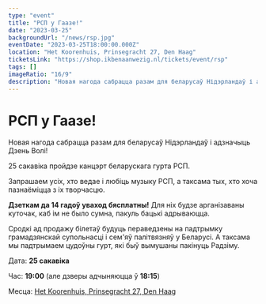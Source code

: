 ```yaml
---
type: "event"
title: "РСП у Гаазе!"
date: "2023-03-25"
backgroundUrl: "/news/rsp.jpg"
eventDate: "2023-03-25T18:00:00.000Z"
location: "Het Koorenhuis, Prinsegracht 27, Den Haag"
ticketsLink: "https://shop.ikbenaanwezig.nl/tickets/event/rsp"
tags: []
imageRatio: "16/9"
description: "Новая нагода сабрацца разам для беларусаў Нідэрландаў і адзначыць Дзень Волі! 25 сакавіка пройдзе канцэрт беларускага гурта РСП."
---
```


# РСП у Гаазе!

Новая нагода сабрацца разам для беларусаў Нідэрландаў і адзначыць Дзень Волі!

25 сакавіка пройдзе канцэрт беларускага гурта РСП.

Запрашаем усіх, хто ведае і любіць музыку РСП, а таксама тых, хто хоча пазнаёміцца з іх творчасцю.

**Дзеткам да 14 гадоў уваход бясплатны!** Для ніх будзе арганізаваны куточак, каб ім не было сумна, пакуль бацькі адрываюцца.

Сродкі ад продажу білетаў будуць пераведзены на падтрымку грамадзянскай супольнасці і сем'яў палітвязняў у Беларусі.
А таксама мы падтрымаем цудоўны гурт, які быў вымушаны пакінуць Радзіму.

Дата: **25 сакавіка**

Час: **19:00** (але дзверы адчыняюцца ў **18:15**)

Месца: [Het Koorenhuis, Prinsegracht 27, Den Haag](https://goo.gl/maps/hJdLL7w4avxfryfR9)
